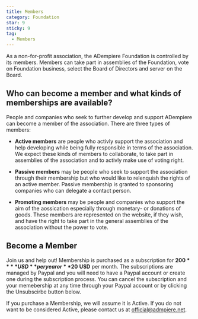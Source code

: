```yaml
---
title: Members
category: Foundation
star: 9
sticky: 9
tag:
  - Members
---
```


As a non-for-profit association, the ADempiere Foundation is controlled by its members. Members can take part in assemblies of the Foundation, vote on Foundation business, select the Board of Directors and server on the Board.

## Who can become a member and what kinds of memberships are available?

People and companies who seek to further develop and support ADempiere can become a member of the association. There are three types of members:

- **Active members** are people who activly support the association and help developing while being fully responsible in terms of the association. We expect these kinds of members to collaborate, to take part in assemblies of the association and to activly make use of voting right.

- **Passive members** may be people who seek to support the association through their membership but who would like to relenquish the rights of an active member. Passive membership is granted to sponsoring companies who can delegate a contact person.

- **Promoting members** may be people and companies who support the aim of the aossication especially through monetary- or donations of goods. These members are represented on the website, if they wish, and have the right to take part in the general assemblies of the association without the power to vote.

## Become a Member

Join us and help out! Membership is purchased as a subscription for **$200** **USD** per year or **$20** **USD** per month. The subscriptions are managed by Paypal and you will need to have a Paypal account or create one during the subscription process. You can cancel the subscription and your memebership at any time through your Paypal account or by clicking the Unsubscirbe button below.

If you purchase a Membership, we will assume it is Active. If you do not want to be considered Active, please contact us at official@admpiere.net.
